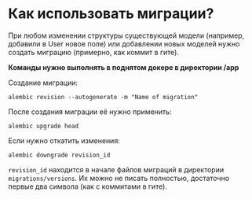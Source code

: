 # Как использовать миграции?

При любом изменении структуры существующей модели 
(например, добавили в User новое поле) или добавлении новых
моделей нужно создать миграцию (примерно, как коммит в гите).

**Команды нужно выполнять в поднятом докере в директории /app**

Создание миграции:
```shell
alembic revision --autogenerate -m "Name of migration"
```

После создания миграции её нужно применить:
```shell
alembic upgrade head
```

Если нужно откатить изменения:
```shell
alembic downgrade revision_id
```

```revision_id``` находится в начале файлов миграций в директории ```migrations/versions```.
Их можно не писать полностью, достаточно первые два символа (как с коммитами в гите).
